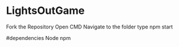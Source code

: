 # LightsOutGame
Fork the Repository
Open CMD
Navigate to the folder
type npm start

#dependencies
Node
npm
